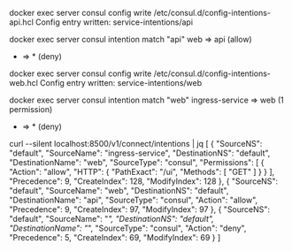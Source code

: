 

docker exec server consul config write /etc/consul.d/config-intentions-api.hcl
Config entry written: service-intentions/api


docker exec server consul intention match "api"
web => api (allow)
* => * (deny)

docker exec server consul config write /etc/consul.d/config-intentions-web.hcl
Config entry written: service-intentions/web

docker exec server consul intention match "web"
ingress-service => web (1 permission)
* => * (deny)

curl --silent  localhost:8500/v1/connect/intentions | jq
[
  {
    "SourceNS": "default",
    "SourceName": "ingress-service",
    "DestinationNS": "default",
    "DestinationName": "web",
    "SourceType": "consul",
    "Permissions": [
      {
        "Action": "allow",
        "HTTP": {
          "PathExact": "/ui",
          "Methods": [
            "GET"
          ]
        }
      }
    ],
    "Precedence": 9,
    "CreateIndex": 128,
    "ModifyIndex": 128
  },
  {
    "SourceNS": "default",
    "SourceName": "web",
    "DestinationNS": "default",
    "DestinationName": "api",
    "SourceType": "consul",
    "Action": "allow",
    "Precedence": 9,
    "CreateIndex": 97,
    "ModifyIndex": 97
  },
  {
    "SourceNS": "default",
    "SourceName": "*",
    "DestinationNS": "default",
    "DestinationName": "*",
    "SourceType": "consul",
    "Action": "deny",
    "Precedence": 5,
    "CreateIndex": 69,
    "ModifyIndex": 69
  }
]